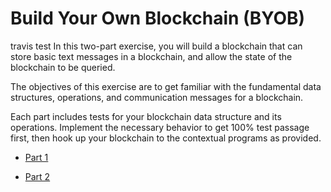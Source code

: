 # Build Your Own Blockchain (BYOB)
travis test
In this two-part exercise, you will build a blockchain that can store basic text messages in a blockchain, and allow the state of the blockchain to be queried.

The objectives of this exercise are to get familiar with the fundamental data structures, operations, and communication messages for a blockchain.

Each part includes tests for your blockchain data structure and its operations. Implement the necessary behavior to get 100% test passage first, then hook up your blockchain to the contextual programs as provided.

* [Part 1](part1/README.md)

* [Part 2](part2/README.md)
